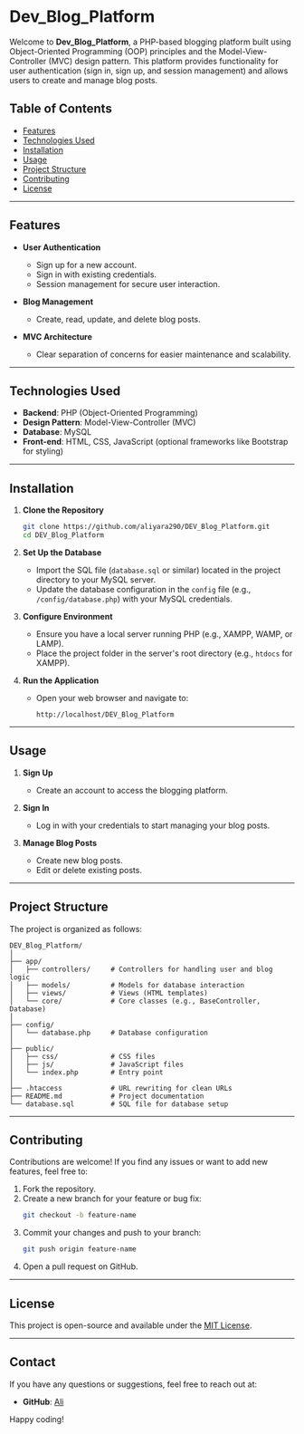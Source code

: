 
# Dev_Blog_Platform

Welcome to **Dev_Blog_Platform**, a PHP-based blogging platform built using Object-Oriented Programming (OOP) principles and the Model-View-Controller (MVC) design pattern. This platform provides functionality for user authentication (sign in, sign up, and session management) and allows users to create and manage blog posts.

## Table of Contents

- [Features](#features)
- [Technologies Used](#technologies-used)
- [Installation](#installation)
- [Usage](#usage)
- [Project Structure](#project-structure)
- [Contributing](#contributing)
- [License](#license)

---

## Features

- **User Authentication**
  - Sign up for a new account.
  - Sign in with existing credentials.
  - Session management for secure user interaction.

- **Blog Management**
  - Create, read, update, and delete blog posts.

- **MVC Architecture**
  - Clear separation of concerns for easier maintenance and scalability.

---

## Technologies Used

- **Backend**: PHP (Object-Oriented Programming)
- **Design Pattern**: Model-View-Controller (MVC)
- **Database**: MySQL
- **Front-end**: HTML, CSS, JavaScript (optional frameworks like Bootstrap for styling)

---

## Installation

1. **Clone the Repository**
   ```bash
   git clone https://github.com/aliyara290/DEV_Blog_Platform.git
   cd DEV_Blog_Platform
   ```

2. **Set Up the Database**
   - Import the SQL file (`database.sql` or similar) located in the project directory to your MySQL server.
   - Update the database configuration in the `config` file (e.g., `/config/database.php`) with your MySQL credentials.

3. **Configure Environment**
   - Ensure you have a local server running PHP (e.g., XAMPP, WAMP, or LAMP).
   - Place the project folder in the server's root directory (e.g., `htdocs` for XAMPP).

4. **Run the Application**
   - Open your web browser and navigate to:
     ```
     http://localhost/DEV_Blog_Platform
     ```

---

## Usage

1. **Sign Up**
   - Create an account to access the blogging platform.

2. **Sign In**
   - Log in with your credentials to start managing your blog posts.

3. **Manage Blog Posts**
   - Create new blog posts.
   - Edit or delete existing posts.

---

## Project Structure

The project is organized as follows:

```
DEV_Blog_Platform/
│
├── app/
│   ├── controllers/     # Controllers for handling user and blog logic
│   ├── models/          # Models for database interaction
│   ├── views/           # Views (HTML templates)
│   └── core/            # Core classes (e.g., BaseController, Database)
│
├── config/
│   └── database.php     # Database configuration
│
├── public/
│   ├── css/             # CSS files
│   ├── js/              # JavaScript files
│   └── index.php        # Entry point
│
├── .htaccess            # URL rewriting for clean URLs
├── README.md            # Project documentation
└── database.sql         # SQL file for database setup
```

---

## Contributing

Contributions are welcome! If you find any issues or want to add new features, feel free to:

1. Fork the repository.
2. Create a new branch for your feature or bug fix:
   ```bash
   git checkout -b feature-name
   ```
3. Commit your changes and push to your branch:
   ```bash
   git push origin feature-name
   ```
4. Open a pull request on GitHub.

---

## License

This project is open-source and available under the [MIT License](LICENSE).

---

## Contact

If you have any questions or suggestions, feel free to reach out at:
- **GitHub**: [Ali](https://github.com/aliyara290)

Happy coding!
